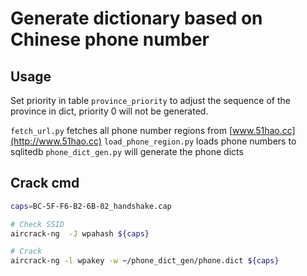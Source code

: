 # Generate dictionary based on Chinese phone number

## Usage
Set priority in table `province_priority` to adjust the sequence of the province in dict, priority 0 will not be generated.

`fetch_url.py` fetches all phone number regions from [www.51hao.cc](http://www.51hao.cc)
`load_phone_region.py` loads phone numbers to sqlitedb
`phone_dict_gen.py` will generate the phone dicts

## Crack cmd
```bash
caps=BC-5F-F6-B2-6B-02_handshake.cap

# Check SSID
aircrack-ng  -J wpahash ${caps}

# Crack
aircrack-ng -l wpakey -w ~/phone_dict_gen/phone.dict ${caps}
```